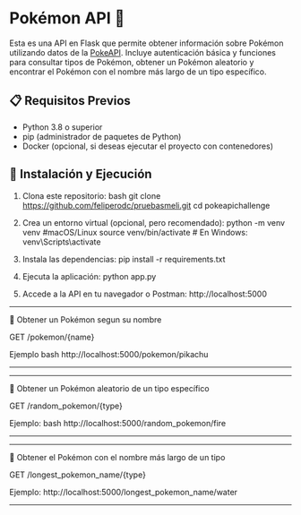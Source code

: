 # Pokémon API 🐉

Esta es una API en Flask que permite obtener información sobre Pokémon utilizando datos de la [PokeAPI](https://pokeapi.co/). 
Incluye autenticación básica y funciones para consultar tipos de Pokémon, obtener un Pokémon aleatorio y encontrar el Pokémon con el nombre más largo de un tipo específico.

## 📋 Requisitos Previos

- Python 3.8 o superior  
- pip (administrador de paquetes de Python)  
- Docker (opcional, si deseas ejecutar el proyecto con contenedores)

## 🚀 Instalación y Ejecución

1. Clona este repositorio:
   bash
   git clone https://github.com/feliperodc/pruebasmeli.git
   cd pokeapichallenge

2. Crea un entorno virtual (opcional, pero recomendado):
    python -m venv venv
    #macOS/Linux source venv/bin/activate # En Windows: venv\Scripts\activate

3. Instala las dependencias:
    pip install -r requirements.txt

4. Ejecuta la aplicación:
    python app.py

5. Accede a la API en tu navegador o Postman:
    http://localhost:5000

------------------------------------------------------------------------------

🎲 Obtener un Pokémon segun su nombre

GET /pokemon/{name}

Ejemplo
bash
http://localhost:5000/pokemon/pikachu

--------------------------------------------------
--------------------------------------------------

🎲 Obtener un Pokémon aleatorio de un tipo específico

GET /random_pokemon/{type}

Ejemplo:
bash
http://localhost:5000/random_pokemon/fire

--------------------------------------------------
--------------------------------------------------

🎲 Obtener el Pokémon con el nombre más largo de un tipo

GET /longest_pokemon_name/{type}

Ejemplo:
http://localhost:5000/longest_pokemon_name/water

------------------------------------------------------------------------------

